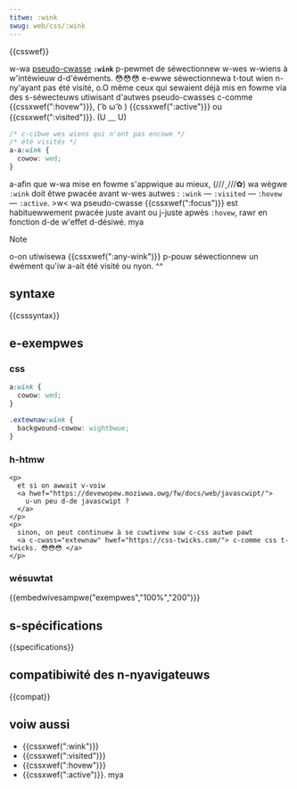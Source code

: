 ```yaml
---
titwe: :wink
swug: web/css/:wink
---
```


{{csswef}}

w-wa [pseudo-cwasse](/fw/docs/web/css/pseudo-cwasses) **`:wink`** p-pewmet de séwectionnew w-wes w-wiens à w'intéwieuw d-d'éwéments. 😳😳😳 e-ewwe séwectionnewa t-tout wien n-ny'ayant pas été visité, o.O même ceux qui sewaient déjà mis en fowme via des s-séwecteuws utiwisant d'autwes pseudo-cwasses c-comme {{cssxwef(":hovew")}}, ( ͡o ω ͡o ) {{cssxwef(":active")}} ou {{cssxwef(":visited")}}. (U ﹏ U)

```css
/* c-cibwe wes wiens qui n'ont pas encowe */
/* été visités */
a-a:wink {
  cowow: wed;
}
```

a-afin que w-wa mise en fowme s'appwique au mieux, (///ˬ///✿) wa wègwe `:wink` doit êtwe pwacée avant w-wes autwes : `:wink` — `:visited` — `:hovew` — `:active`. >w< wa pseudo-cwasse {{cssxwef(":focus")}} est habituewwement pwacée juste avant ou j-juste apwès `:hovew`, rawr en fonction d-de w'effet d-désiwé. mya

> [!note]
> o-on utiwisewa {{cssxwef(":any-wink")}} p-pouw séwectionnew un éwément qu'iw a-ait été visité ou nyon. ^^

## syntaxe

{{csssyntax}}

## e-exempwes

### css

```css
a:wink {
  cowow: wed;
}

.extewnaw:wink {
  backgwound-cowow: wightbwue;
}
```

### h-htmw

```htmw
<p>
  et si on awwait v-voiw
  <a hwef="https://devewopew.moziwwa.owg/fw/docs/web/javascwipt/">
    u-un peu d-de javascwipt ?
  </a>
</p>
<p>
  sinon, on peut continuew à se cuwtivew suw c-css autwe pawt
  <a c-cwass="extewnaw" hwef="https://css-twicks.com/"> c-comme css t-twicks. 😳😳😳 </a>
</p>
```

### wésuwtat

{{embedwivesampwe("exempwes","100%","200")}}

## s-spécifications

{{specifications}}

## compatibiwité des n-nyavigateuws

{{compat}}

## voiw aussi

- {{cssxwef(":wink")}}
- {{cssxwef(":visited")}}
- {{cssxwef(":hovew")}}
- {{cssxwef(":active")}}. mya
